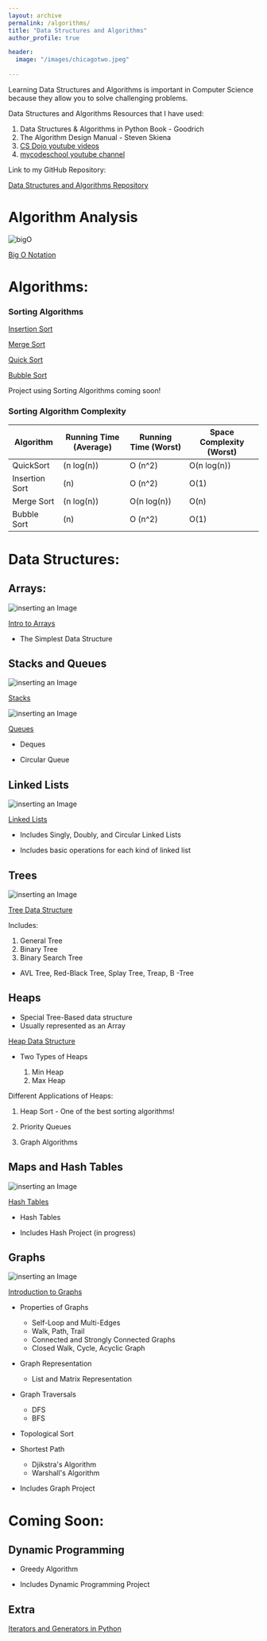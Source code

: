 ```yaml
---
layout: archive
permalink: /algorithms/
title: "Data Structures and Algorithms"
author_profile: true

header:
  image: "/images/chicagotwo.jpeg"
  
---
```


Learning Data Structures and Algorithms is important in Computer Science because they allow you to solve challenging problems.

Data Structures and Algorithms Resources that I have used:

1. Data Structures & Algorithms in Python Book - Goodrich
2. The Algorithm Design Manual - Steven Skiena
3. [CS Dojo youtube videos](https://www.youtube.com/playlist?list=PLBZBJbE_rGRV8D7XZ08LK6z-4zPoWzu5H)
4. [mycodeschool youtube channel](https://www.youtube.com/user/mycodeschool)


Link to my GitHub Repository:

[Data Structures and Algorithms Repository](https://github.com/devinpowers/algorithms)


# Algorithm Analysis

![bigO](https://user-images.githubusercontent.com/50432490/105179820-c85ea580-5af7-11eb-8c06-6b78e12a552f.gif)

[Big O Notation](https://devintheengineer.com/algorithms/big_O)


# Algorithms:

### Sorting Algorithms

[Insertion Sort](https://devintheengineer.com/algorithms/insertion)

[Merge Sort](https://devintheengineer.com/algorithms/merge)

[Quick Sort](https://devintheengineer.com/algorithms/quick)

[Bubble Sort](https://devintheengineer.com/algorithms/bubble)


Project using Sorting Algorithms coming soon!


### Sorting Algorithm Complexity

| Algorithm      | Running Time (Average) | Running Time (Worst) | Space Complexity (Worst) |
|----------------|------------------------|----------------------|--------------------------|
| QuickSort      | (n log(n))             | O (n^2)              | O(n log(n))              |
| Insertion Sort | (n)                    | O (n^2)              | O(1)                     |
| Merge Sort     | (n log(n))             | O(n log(n))          | O(n)                     |
| Bubble Sort    | (n)                    | O (n^2)              | O(1)                     |



# Data Structures:


## Arrays:

![inserting an Image](/images/array.jpg)

[Intro to Arrays](https://devintheengineer.com/algorithms/array)


- The Simplest Data Structure

## Stacks and Queues

![inserting an Image](/images/stack.jpg)

[Stacks](https://devintheengineer.com/algorithms/stacks)

![inserting an Image](/images/Q.jpg)

[Queues](https://devintheengineer.com/algorithms/Queues)
- Deques

- Circular Queue

## Linked Lists

![inserting an Image](/images/Linked_Lists/home/single_node.jpg)

[Linked Lists](https://devintheengineer.com/algorithms/linked_lists)

- Includes Singly, Doubly, and Circular Linked Lists

- Includes basic operations for each kind of linked list


## Trees

![inserting an Image](/images/christmas.jpg)


[Tree Data Structure](https://devintheengineer.com/algorithms/trees)

Includes:

1. General Tree
2. Binary Tree
3. Binary Search Tree

  - AVL Tree, Red-Black Tree, Splay Tree, Treap, B -Tree

## Heaps

- Special Tree-Based data structure
- Usually represented as an Array

[Heap Data Structure](https://devintheengineer.com/algorithms/heaps)

- Two Types of Heaps

  1. Min Heap
  2. Max Heap

Different Applications of Heaps:

  1. Heap Sort
    - One of the best sorting algorithms!

  2. Priority Queues

  3. Graph Algorithms


## Maps and Hash Tables

![inserting an Image](/images/hash.jpg)

[Hash Tables](https://devintheengineer.com/algorithms/hash)

- Hash Tables

- Includes Hash Project (in progress)




## Graphs

![inserting an Image](/images/graph.jpg)

[Introduction to Graphs](https://devintheengineer.com/algorithms/intro_graph)

- Properties of Graphs
  
  - Self-Loop and Multi-Edges
  - Walk, Path, Trail
  - Connected and Strongly Connected Graphs
  - Closed Walk, Cycle, Acyclic Graph

- Graph Representation 

  - List and Matrix Representation
  


- Graph Traversals
    - DFS
    - BFS

- Topological Sort

- Shortest Path

  - Djikstra's Algorithm
  - Warshall's Algorithm

- Includes Graph Project

# Coming Soon:

## Dynamic Programming

- Greedy Algorithm

- Includes Dynamic Programming Project



## Extra 

[Iterators and Generators in Python](https://devintheengineer.com/algorithms/iterators_python)


